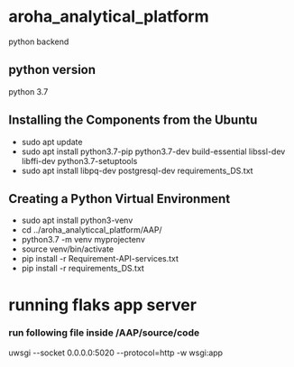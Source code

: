 # aroha_analytical_platform
python backend 



## python version
python 3.7 

## Installing the Components from the Ubuntu 
* sudo apt update
* sudo apt install python3.7-pip python3.7-dev build-essential libssl-dev libffi-dev python3.7-setuptools
* sudo apt install libpq-dev postgresql-dev 
requirements_DS.txt
## Creating a Python Virtual Environment
* sudo apt install python3-venv
* cd ../aroha_analyticcal_platform/AAP/
* python3.7 -m venv myprojectenv
* source venv/bin/activate
* pip install -r Requirement-API-services.txt
* pip install -r requirements_DS.txt

# running flaks app server
### run following file inside /AAP/source/code
uwsgi --socket 0.0.0.0:5020 --protocol=http -w wsgi:app



